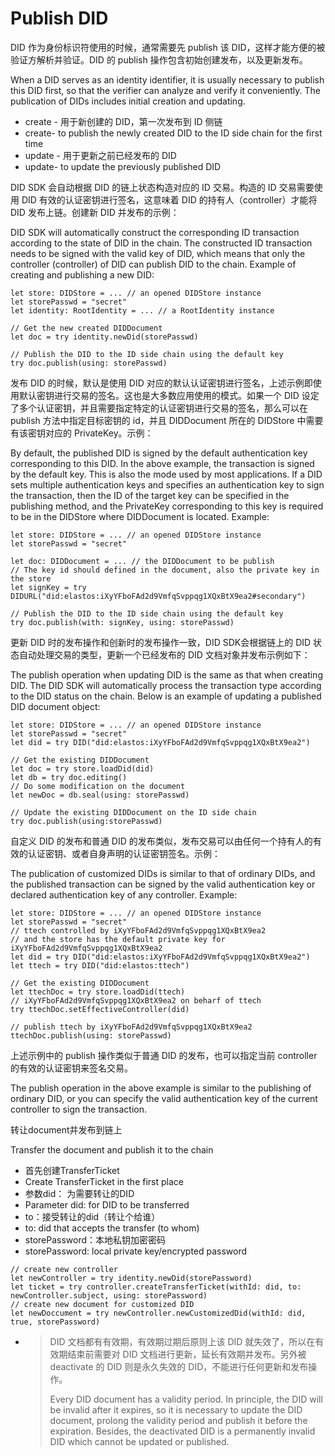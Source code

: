 # Publish DID

DID 作为身份标识符使用的时候，通常需要先 publish 该 DID，这样才能方便的被验证方解析并验证。DID 的 publish 操作包含初始创建发布，以及更新发布。

When a DID serves as an identity identifier, it is usually necessary to publish this DID first, so that the verifier can analyze and verify it conveniently. The publication of DIDs includes initial creation and updating.

* create - 用于新创建的 DID，第一次发布到 ID 侧链
* create- to publish the newly created DID to the ID side chain for the first time
* update - 用于更新之前已经发布的 DID
* update- to update the previously published DID

DID SDK 会自动根据 DID 的链上状态构造对应的 ID 交易。构造的 ID 交易需要使用 DID 有效的认证密钥进行签名，这意味着 DID 的持有人（controller）才能将 DID 发布上链。创建新 DID 并发布的示例：

DID SDK will automatically construct the corresponding ID transaction according to the state of DID in the chain. The constructed ID transaction needs to be signed with the valid key of DID, which means that only the controller (controller) of DID can publish DID to the chain. Example of creating and publishing a new DID:

```
let store: DIDStore = ... // an opened DIDStore instance
let storePasswd = "secret"
let identity: RootIdentity = ... // a RootIdentity instance

// Get the new created DIDDocument
let doc = try identity.newDid(storePasswd)

// Publish the DID to the ID side chain using the default key
try doc.publish(using: storePasswd)
```

发布 DID 的时候，默认是使用 DID 对应的默认认证密钥进行签名，上述示例即使用默认密钥进行交易的签名。这也是大多数应用使用的模式。如果一个 DID 设定了多个认证密钥，并且需要指定特定的认证密钥进行交易的签名，那么可以在 publish 方法中指定目标密钥的 id，并且 DIDDocument 所在的 DIDStore 中需要有该密钥对应的 PrivateKey。示例：

By default, the published DID is signed by the default authentication key corresponding to this DID. In the above example, the transaction is signed by the default key. This is also the mode used by most applications. If a DID sets multiple authentication keys and specifies an authentication key to sign the transaction, then the ID of the target key can be specified in the publishing method, and the PrivateKey corresponding to this key is required to be in the DIDStore where DIDDocument is located. Example:

```
let store: DIDStore = ... // an opened DIDStore instance
let storePasswd = "secret"

let doc: DIDDocument = ... // the DIDDocument to be publish
// The key id should defined in the document, also the private key in the store
let signKey = try DIDURL("did:elastos:iXyYFboFAd2d9VmfqSvppqg1XQxBtX9ea2#secondary")

// Publish the DID to the ID side chain using the default key
try doc.publish(with: signKey, using: storePasswd)
```

更新 DID 时的发布操作和创新时的发布操作一致，DID SDK会根据链上的 DID 状态自动处理交易的类型，更新一个已经发布的 DID 文档对象并发布示例如下：

The publish operation when updating DID is the same as that when creating DID. The DID SDK will automatically process the transaction type according to the DID status on the chain. Below is an example of updating a published DID document object:

```
let store: DIDStore = ... // an opened DIDStore instance
let storePasswd = "secret"
let did = try DID("did:elastos:iXyYFboFAd2d9VmfqSvppqg1XQxBtX9ea2")

// Get the existing DIDDocument
let doc = try store.loadDid(did)
let db = try doc.editing()
// Do some modification on the document
let newDoc = db.seal(using: storePasswd)

// Update the existing DIDDocument on the ID side chain
try doc.publish(using:storePasswd)
```

自定义 DID 的发布和普通 DID 的发布类似，发布交易可以由任何一个持有人的有效的认证密钥、或者自身声明的认证密钥签名。示例：

The publication of customized DIDs is similar to that of ordinary DIDs, and the published transaction can be signed by the valid authentication key or declared authentication key of any controller. Example:

```
let store: DIDStore = ... // an opened DIDStore instance
let storePasswd = "secret"
// ttech controlled by iXyYFboFAd2d9VmfqSvppqg1XQxBtX9ea2
// and the store has the default private key for iXyYFboFAd2d9VmfqSvppqg1XQxBtX9ea2
let did = try DID("did:elastos:iXyYFboFAd2d9VmfqSvppqg1XQxBtX9ea2")
let ttech = try DID("did:elastos:ttech")

// Get the existing DIDDocument
let ttechDoc = try store.loadDid(ttech)
// iXyYFboFAd2d9VmfqSvppqg1XQxBtX9ea2 on beharf of ttech
try ttechDoc.setEffectiveController(did)

// publish ttech by iXyYFboFAd2d9VmfqSvppqg1XQxBtX9ea2
ttechDoc.publish(using: storePasswd)
```

上述示例中的 publish 操作类似于普通 DID 的发布，也可以指定当前 controller 的有效的认证密钥来签名交易。

The publish operation in the above example is similar to the publishing of ordinary DID, or you can specify the valid authentication key of the current controller to sign the transaction.

转让document并发布到链上

Transfer the document and publish it to the chain

* 首先创建TransferTicket
* Create TransferTicket in the first place
* 参数did： 为需要转让的DID
* Parameter did: for DID to be transferred
* to：接受转让的did（转让个给谁）
* to: did that accepts the transfer (to whom)
* storePassword：本地私钥加密密码
* storePassword: local private key/encrypted password

```
// create new controller
let newController = try identity.newDid(storePassword)
let ticket = try controller.createTransferTicket(withId: did, to: newController.subject, using: storePassword)
// create new document for customized DID
let newDoccument = try newController.newCustomizedDid(withId: did, true, storePassword)
```

* > DID 文档都有有效期，有效期过期后原则上该 DID 就失效了，所以在有效期结束前需要对 DID 文档进行更新，延长有效期并发布。另外被 deactivate 的 DID 则是永久失效的 DID，不能进行任何更新和发布操作。
  >
  > Every DID document has a validity period. In principle, the DID will be invalid after it expires, so it is necessary to update the DID document, prolong the validity period and publish it before the expiration. Besides, the deactivated DID is a permanently invalid DID which cannot be updated or published.
